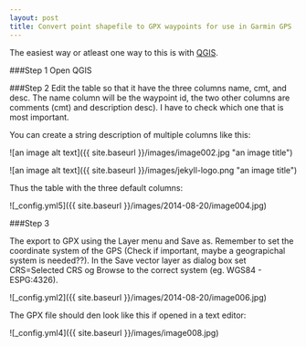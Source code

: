 ```yaml
---
layout: post
title: Convert point shapefile to GPX waypoints for use in Garmin GPS
---
```


The easiest way or atleast one way to this is with [QGIS](http://www.qgis.org/).

###Step 1
Open QGIS

###Step 2
Edit the table so that it have the three columns name, cmt, and desc. The name column will be the waypoint id, the two other columns are comments (cmt) and description desc). I have to check which one that is most important.

You can create a string description of multiple columns like this:


![an image alt text]({{ site.baseurl }}/images/image002.jpg "an image title")

![an image alt text]({{ site.baseurl }}/images/jekyll-logo.png "an image title")


Thus the table with the three default columns:


![_config.yml5]({{ site.baseurl }}/images/2014-08-20/image004.jpg)

###Step 3

The export to GPX using the Layer menu and Save as. Remember to set the coordinate system of the GPS (Check if important, maybe a geograpichal system is needed??). In the Save vector layer as dialog box set CRS=Selected CRS og Browse to the correct system (eg. WGS84 -  ESPG:4326).


![_config.yml2]({{ site.baseurl }}/images/2014-08-20/image006.jpg)

The GPX file should den look like this if opened in a text editor:

![_config.yml4]({{ site.baseurl }}/images/image008.jpg)

